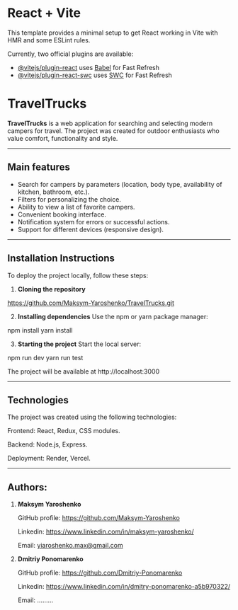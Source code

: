 # React + Vite

This template provides a minimal setup to get React working in Vite with HMR and some ESLint rules.

Currently, two official plugins are available:

- [@vitejs/plugin-react](https://github.com/vitejs/vite-plugin-react/blob/main/packages/plugin-react/README.md) uses [Babel](https://babeljs.io/) for Fast Refresh
- [@vitejs/plugin-react-swc](https://github.com/vitejs/vite-plugin-react-swc) uses [SWC](https://swc.rs/) for Fast Refresh

# TravelTrucks

**TravelTrucks** is a web application for searching and selecting modern campers for travel. The project was created for outdoor enthusiasts who value comfort, functionality and style.

---

## Main features

- Search for campers by parameters (location, body type, availability of kitchen, bathroom, etc.).
- Filters for personalizing the choice.
- Ability to view a list of favorite campers.
- Convenient booking interface.
- Notification system for errors or successful actions.
- Support for different devices (responsive design).

---

## Installation Instructions

To deploy the project locally, follow these steps:

1. **Cloning the repository**

https://github.com/Maksym-Yaroshenko/TravelTrucks.git

2. **Installing dependencies**
   Use the npm or yarn package manager:

npm install
yarn install

3. **Starting the project**
   Start the local server:

npm run dev
yarn run test

The project will be available at http://localhost:3000

---

## Technologies

The project was created using the following technologies:

Frontend: React, Redux, CSS modules.

Backend: Node.js, Express.

Deployment: Render, Vercel.

---

## Authors:

1. **Maksym Yaroshenko**

   GitHub profile: https://github.com/Maksym-Yaroshenko

   Linkedin: https://www.linkedin.com/in/maksym-yaroshenko/

   Email: yiaroshenko.max@gmail.com

2. **Dmitriy Ponomarenko**

   GitHub profile: https://github.com/Dmitriy-Ponomarenko

   Linkedin: https://www.linkedin.com/in/dmitry-ponomarenko-a5b970322/

   Email: .........
